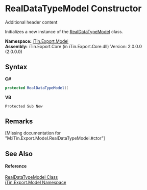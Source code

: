 # RealDataTypeModel Constructor 
Additional header content 

Initializes a new instance of the <a href="T_iTin_Export_Model_RealDataTypeModel">RealDataTypeModel</a> class.

**Namespace:**&nbsp;<a href="N_iTin_Export_Model">iTin.Export.Model</a><br />**Assembly:**&nbsp;iTin.Export.Core (in iTin.Export.Core.dll) Version: 2.0.0.0 (2.0.0.0)

## Syntax

**C#**<br />
``` C#
protected RealDataTypeModel()
```

**VB**<br />
``` VB
Protected Sub New
```


## Remarks
\[Missing <remarks> documentation for "M:iTin.Export.Model.RealDataTypeModel.#ctor"\]

## See Also


#### Reference
<a href="T_iTin_Export_Model_RealDataTypeModel">RealDataTypeModel Class</a><br /><a href="N_iTin_Export_Model">iTin.Export.Model Namespace</a><br />